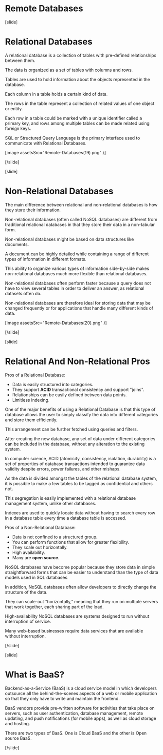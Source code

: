# Remote Databases

[slide]

# Relational Databases

A relational database is a collection of tables with pre-defined relationships between them. 

The data is organized as a set of tables with columns and rows. 

Tables are used to hold information about the objects represented in the database. 

Each column in a table holds a certain kind of data.

The rows in the table represent a collection of related values of one object or entity. 

Each row in a table could be marked with a unique identifier called a primary key, and rows among multiple tables can be made related using foreign keys. 

SQL or Structured Query Language is the primary interface used to communicate with Relational Databases.

[image assetsSrc="Remote-Databases(19).png" /]

[/slide]

[slide]

# Non-Relational Databases

The main difference between relational and non-relational databases is how they store their information.

Non-relational databases (often called NoSQL databases) are different from traditional relational databases in that they store their data in a non-tabular form. 

Non-relational databases might be based on data structures like documents. 

A document can be highly detailed while containing a range of different types of information in different formats. 

This ability to organize various types of information side-by-side makes non-relational databases much more flexible than relational databases.

Non-relational databases often perform faster because a query does not have to view several tables in order to deliver an answer, as relational datasets often do. 

Non-relational databases are therefore ideal for storing data that may be changed frequently or for applications that handle many different kinds of data.

[image assetsSrc="Remote-Databases(20).png" /]

[/slide]

[slide]

# Relational And Non-Relational Pros

Pros of a Relational Database:
- Data is easily structured into categories.
- They support **ACID** transactional consistency and support "joins".
- Relationships can be easily defined between data points.
- Limitless indexing.

One of the major benefits of using a Relational Database is that this type of database allows the user to simply classify the data into different categories and store them efficiently. 

This arrangement can be further fetched using queries and filters. 

After creating the new database, any set of data under different categories can be included in the database, without any alteration to the existing system.

In computer science, ACID (atomicity, consistency, isolation, durability) is a set of properties of database transactions intended to guarantee data validity despite errors, power failures, and other mishaps.

As the data is divided amongst the tables of the relational database system, it is possible to make a few tables to be tagged as confidential and others not. 

This segregation is easily implemented with a relational database management system, unlike other databases.

Indexes are used to quickly locate data without having to search every row in a database table every time a database table is accessed.

Pros of a Non-Relational Database:
- Data is not confined to a structured group.
- You can perform functions that allow for greater flexibility.
- They scale out horizontally.
- High availability.
- Many are **open source**.

NoSQL databases have become popular because they store data in simple straightforward forms that can be easier to understand than the type of data models used in SQL databases.

In addition, NoSQL databases often allow developers to directly change the structure of the data.

They can scale-out “horizontally,” meaning that they run on multiple servers that work together, each sharing part of the load.

High-availability NoSQL databases are systems designed to run without interruption of service. 

Many web-based businesses require data services that are available without interruption.

[/slide]

[slide]

# What is BaaS?

Backend-as-a-Service (BaaS) is a cloud service model in which developers outsource all the behind-the-scenes aspects of a web or mobile application so that they only have to write and maintain the frontend. 

BaaS vendors provide pre-written software for activities that take place on servers, such as user authentication, database management, remote updating, and push notifications (for mobile apps), as well as cloud storage and hosting.

There are two types of BaaS. One is Cloud BaaS and the other is Open source BaaS.

[/slide]